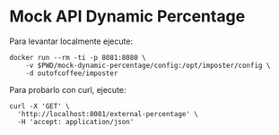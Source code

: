 # Mock API Dynamic Percentage


Para levantar localmente ejecute:
```
docker run --rm -ti -p 8081:8080 \
    -v $PWD/mock-dynamic-percentage/config:/opt/imposter/config \
    -d outofcoffee/imposter
```

Para probarlo con curl, ejecute:
```
curl -X 'GET' \
  'http://localhost:8081/external-percentage' \
  -H 'accept: application/json'
```